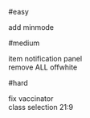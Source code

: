 #easy

add minmode<br>

#medium

item notification panel<br>
remove ALL offwhite<br>

#hard

fix vaccinator<br>
class selection 21:9<br>
